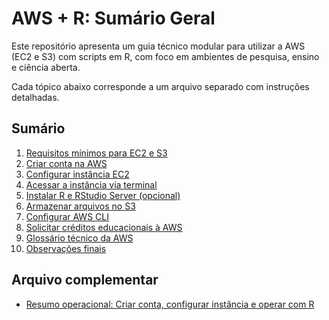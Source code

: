 # AWS + R: Sumário Geral

Este repositório apresenta um guia técnico modular para utilizar a AWS (EC2 e S3) com scripts em R, com foco em ambientes de pesquisa, ensino e ciência aberta.

Cada tópico abaixo corresponde a um arquivo separado com instruções detalhadas.

## Sumário

1. [Requisitos mínimos para EC2 e S3](1_requisitos_minimos.md)
2. [Criar conta na AWS](2_criar_conta.md)
3. [Configurar instância EC2](3_configurar_ec2.md)
4. [Acessar a instância via terminal](4_acesso_terminal.md)
5. [Instalar R e RStudio Server (opcional)](5_instalar_rstudio.md)
6. [Armazenar arquivos no S3](6_armazenar_s3.md)
7. [Configurar AWS CLI](7_configurar_cli.md)
8. [Solicitar créditos educacionais à AWS](8_creditos_educacionais.md)
9. [Glossário técnico da AWS](9_glossario.md)
10. [Observações finais](10_observacoes.md)

## Arquivo complementar

- [Resumo operacional: Criar conta, configurar instância e operar com R](00_resumo_operacional.md)
